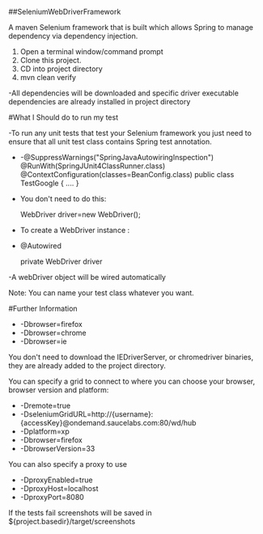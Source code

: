 ##SeleniumWebDriverFramework

A maven Selenium framework that is built which allows Spring to manage dependency via dependency injection.

1. Open a terminal window/command prompt
2. Clone this project.
3. CD into project directory
4. mvn clean verify

-All dependencies will be downloaded and specific driver executable dependencies are already installed in project directory

#What I Should do to run my test

-To run any unit tests that test your Selenium framework you just need to ensure that all unit test class contains Spring test annotation.

- -@SuppressWarnings("SpringJavaAutowiringInspection")
   @RunWith(SpringJUnit4ClassRunner.class)
   @ContextConfiguration(classes=BeanConfig.class)
   public class TestGoogle {
   ....
   }

- You don't need to do this:
 
   WebDriver driver=new WebDriver();
   
- To create a WebDriver instance : 
- @Autowired

  private WebDriver driver

-A webDriver object will be wired automatically
  
Note: You can name your test class whatever you want.

#Further Information

- -Dbrowser=firefox
- -Dbrowser=chrome
- -Dbrowser=ie

You don't need to download the IEDriverServer, or chromedriver binaries, they are already added to the project directory.

You can specify a grid to connect to where you can choose your browser, browser version and platform:

- -Dremote=true 
- -DseleniumGridURL=http://{username}:{accessKey}@ondemand.saucelabs.com:80/wd/hub 
- -Dplatform=xp 
- -Dbrowser=firefox 
- -DbrowserVersion=33

You can also specify a proxy to use

- -DproxyEnabled=true
- -DproxyHost=localhost
- -DproxyPort=8080

If the tests fail screenshots will be saved in ${project.basedir}/target/screenshots
